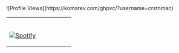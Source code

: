 <table width="100%"> 
  <tr>
            ![Profile Views](https://komarev.com/ghpvc/?username=crstnmac)

  <td width="50%">
      
&nbsp; <br> [![Spotify](https://crstnmac.vercel.app/api/spotify)](https://open.spotify.com/user/xpxdzn2hztvea9akz2unakmuc?si=2952e56832614360s)


  </td>


  </table>
